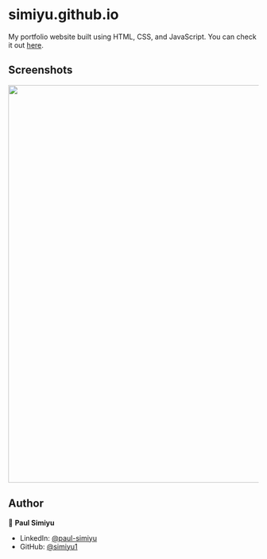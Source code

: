 # simiyu.github.io

My portfolio website built using HTML, CSS, and JavaScript. You can check it out [here](https://simiyu1.github.io).



## Screenshots

<p float="center">
    <img src="https://github.com/simiyu1/simiyu.github.io/blob/main/Screenshots/1.png" width="800">
</p>



## Author

👤 **Paul Simiyu**

* LinkedIn: [@paul-simiyu](https://www.linkedin.com/in/paul-simiyu/)
* GitHub: [@simiyu1](https://github.com/simiyu1)

